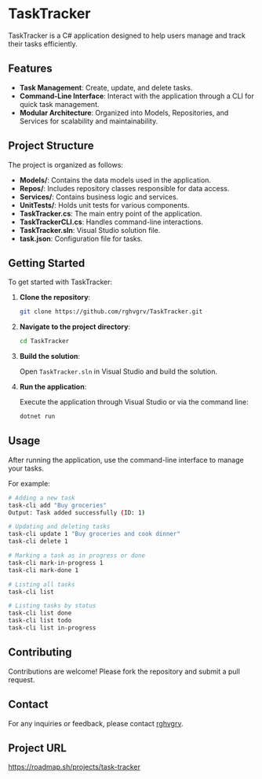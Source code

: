 
# TaskTracker

TaskTracker is a C# application designed to help users manage and track their tasks efficiently.

## Features

- **Task Management**: Create, update, and delete tasks.
- **Command-Line Interface**: Interact with the application through a CLI for quick task management.
- **Modular Architecture**: Organized into Models, Repositories, and Services for scalability and maintainability.

## Project Structure

The project is organized as follows:

- **Models/**: Contains the data models used in the application.
- **Repos/**: Includes repository classes responsible for data access.
- **Services/**: Contains business logic and services.
- **UnitTests/**: Holds unit tests for various components.
- **TaskTracker.cs**: The main entry point of the application.
- **TaskTrackerCLI.cs**: Handles command-line interactions.
- **TaskTracker.sln**: Visual Studio solution file.
- **task.json**: Configuration file for tasks.

## Getting Started

To get started with TaskTracker:

1. **Clone the repository**:

   ```bash
   git clone https://github.com/rghvgrv/TaskTracker.git
   ```

2. **Navigate to the project directory**:

   ```bash
   cd TaskTracker
   ```

3. **Build the solution**:

   Open `TaskTracker.sln` in Visual Studio and build the solution.

4. **Run the application**:

   Execute the application through Visual Studio or via the command line:

   ```bash
   dotnet run
   ```

## Usage

After running the application, use the command-line interface to manage your tasks.

For example:

```bash
# Adding a new task
task-cli add "Buy groceries"
Output: Task added successfully (ID: 1)

# Updating and deleting tasks
task-cli update 1 "Buy groceries and cook dinner"
task-cli delete 1

# Marking a task as in progress or done
task-cli mark-in-progress 1
task-cli mark-done 1

# Listing all tasks
task-cli list

# Listing tasks by status
task-cli list done
task-cli list todo
task-cli list in-progress
```

## Contributing

Contributions are welcome! Please fork the repository and submit a pull request.

## Contact

For any inquiries or feedback, please contact [rghvgrv](https://github.com/rghvgrv).

## Project URL 
https://roadmap.sh/projects/task-tracker
